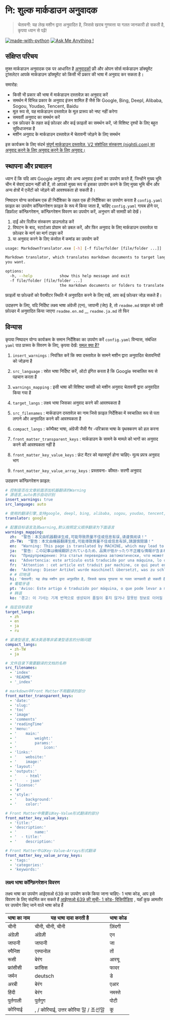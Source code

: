 #  नि: शुल्क मार्कडाउन अनुवादक

> चेतावनी: यह लेख मशीन द्वारा अनुवादित है, जिससे खराब गुणवत्ता या गलत जानकारी हो सकती है, कृपया ध्यान से पढ़ें!

[![made-with-python](https://img.shields.io/badge/Made%20with-Python-1f425f.svg)](https://www.python.org/)
[![Ask Me Anything !](https://img.shields.io/badge/Ask%20me-anything-1abc9c.svg)](https://GitHub.com/Naereen/ama)

##  संक्षिप्त परिचय

 मुफ्त मार्कडाउन अनुवादक एक पर आधारित है [ अनुवादकों](https://github.com/UlionTse/translators)  फ्री और ओपन सोर्स मार्कडाउन डॉक्यूमेंट ट्रांसलेटर आपके मार्कडाउन डॉक्यूमेंट को किसी भी प्रकार की भाषा में अनुवाद कर सकता है।

 समारोह:

-  किसी भी प्रकार की भाषा में मार्कडाउन दस्तावेज़ का अनुवाद करें
-  समर्थन में विभिन्न प्रकार के अनुवाद इंजन शामिल हैं जैसे कि Google, Bing, Deepl, Alibaba, Sogou, Youdao, Tencent, Baidu
-  मूल रूप से, यह मार्कडाउन दस्तावेज़ के मूल प्रारूप को नष्ट नहीं करेगा
-  समवर्ती अनुवाद का समर्थन करें
-  एक फ़ोल्डर के तहत कई फ़ोल्डर और कई फ़ाइलों का समर्थन करें, जो विशिष्ट दृश्यों के लिए बहुत सुविधाजनक है
-  मशीन अनुवाद के मार्कडाउन दस्तावेज़ में चेतावनी जोड़ने के लिए समर्थन

 इस कार्यक्रम के लिए संदर्भ [ संपूर्ण मार्कडाउन दस्तावेज़, V2 संशोधित संस्करण (nightli.com) का अनुवाद करने के लिए अनुवाद करने के लिए अनुवाद।](https://www.knightli.com/zh-tw/2022/04/24/免費-google-翻譯-整篇-markdown-文檔-修改版/) 

##  स्थापना और प्रचालन

 ध्यान दें कि यदि आप Google अनुवाद और अन्य अनुवाद इंजनों का उपयोग करते हैं, जिन्होंने मुख्य भूमि चीन में सेवाएं प्रदान नहीं की हैं, तो आपको मुख्य रूप से इसका उपयोग करने के लिए मुख्य भूमि चीन और अन्य क्षेत्रों में एजेंटों को जोड़ने की आवश्यकता हो सकती है।

 निष्पादन योग्य कार्यक्रम एक ही निर्देशिका के तहत एक ही निर्देशिका का उपयोग करता है `config.yaml`  फ़ाइल का उपयोग कॉन्फ़िगरेशन फ़ाइल के रूप में किया जाता है, चाहिए `config.yaml`  गायब होने पर, डिफ़ॉल्ट कॉन्फ़िगरेशन, कॉन्फ़िगरेशन विवरण का उपयोग करें, अनुभाग की सामग्री को देखें।

1.  दाईं ओर रिलीज संस्करण डाउनलोड करें
2.  विघटन के बाद, स्टार्टअप प्रोग्राम को डबल करें, और फिर अनुवाद के लिए मार्कडाउन दस्तावेज़ या फ़ोल्डर के मार्ग का मार्ग टाइप करें
3.  या अनुवाद करने के लिए कंसोल में कमांड का उपयोग करें

```bash
usage: MarkdownTranslator.exe [-h] [-f file/folder [file/folder ...]]

Markdown translator, which translates markdown documents to target languages
you want.

options:
  -h, --help            show this help message and exit
  -f file/folder [file/folder ...]
                        the markdown documents or folders to translate.
```

 फ़ाइलों या फ़ोल्डरों को पैरामीटर स्थिति में अनुवादित करने के लिए रखें, आप कई फ़ोल्डर जोड़ सकते हैं।

 उदाहरण के लिए, यदि निर्दिष्ट लक्ष्य भाषा अंग्रेजी (एन), जापानी (जेए) है, तो `readme.md`  फ़ाइल को उसी फ़ोल्डर में अनुवादित किया जाएगा `readme.en.md`  ,,, `readme.ja.md`  तो फिर

##  विन्यास

 कृपया निष्पादन योग्य कार्यक्रम के समान निर्देशिका का उपयोग करें `config.yaml`  विन्यास, संबंधित `yaml`  पाठ प्रारूप के विवरण के लिए, कृपया देखें: [ यमल क्या है?](https://www.redhat.com/en/topics/automation/what-is-yaml) 

1.  `insert_warnings`  : नियंत्रित करें कि क्या दस्तावेज़ के सामने मशीन द्वारा अनुवादित चेतावनियों को जोड़ना है

2.  `src_language`  : स्रोत भाषा निर्दिष्ट करें, ऑटो इंगित करता है कि Google स्वचालित रूप से पहचान करता है

3.  `warnings_mapping`  : इसी भाषा की विशिष्ट सामग्री को मशीन अनुवाद चेतावनी द्वारा अनुवादित किया गया है

4.  `target_langs`  : लक्ष्य भाषा जिसका अनुवाद करने की आवश्यकता है

5.  `src_filenames`  : मार्कडाउन दस्तावेज़ का नाम जिसे फ़ाइल निर्देशिका में स्वचालित रूप से पता लगाने और अनुवादित करने की आवश्यकता है

6.  `compact_langs`  : कॉम्पैक्ट भाषा, अंग्रेजी जैसी गैर -परिक्रास भाषा के पृथक्करण को हल करना

7.  `front_matter_transparent_keys`  : मार्कडाउन के सामने के मामले को भागों का अनुवाद करने की आवश्यकता नहीं है

8.  `front_matter_key_value_keys`  : फ्रंट मैटर को महत्वपूर्ण होना चाहिए- मूल्य प्रपत्र अनुवाद भाग

9.  `front_matter_key_value_array_keys`  : प्रस्तावना- कीमत- सरणी अनुवाद

 उदाहरण कॉन्फ़िगरेशन फ़ाइल:

```yaml
# 控制是否在文章前面添加机器翻译的Warning
# 源语言,auto表示自动识别
insert_warnings: true
src_language: auto

# 使用的翻译引擎,支持google, deepl, bing, alibaba, sogou, youdao, tencent, baidu等翻译引擎
translator: google

# 配置目标语言及其warning,默认按照定义顺序翻译为下面语言
warnings_mapping:
  zh:  "警告：本文由机器翻译生成,可能导致质量不佳或信息有误,请谨慎阅读！" 
  zh-TW:  "警告：本文由機器翻譯生成,可能導致質量不佳或信息有誤,請謹慎閱讀！" 
  en:  "Warning: This page is translated by MACHINE, which may lead to POOR QUALITY or INCORRECT INFORMATION, please read with CAUTION!" 
  ja:  "警告: この記事は機械翻訳されているため、品質が低かったり不正確な情報が含まれる可能性があります. よくお読みください. " 
  ru:  "Предупреждение: Эта статья переведена автоматически, что может привести к некачественной или неверной информации, пожалуйста, внимательно прочитайте!" 
  es:  "Advertencia: este artículo está traducido por una máquina, lo que puede dar lugar a una mala calidad o información incorrecta. ¡Lea atentamente!" 
  fr:  "Attention : cet article est traduit par machine, ce qui peut entraîner une mauvaise qualité ou des informations incorrectes, veuillez lire attentivement !" 
  de:  "Achtung: Dieser Artikel wurde maschinell übersetzt, was zu schlechter Qualität oder falschen Informationen führen kann, bitte sorgfältig lesen!" 
  # # 印地语
  hi: 'चेतावनी: यह लेख मशीन द्वारा अनुवादित है, जिससे खराब गुणवत्ता या गलत जानकारी हो सकती है, कृपया ध्यान से पढ़ें!'
  # 葡萄牙语
  pt: 'Aviso: Este artigo é traduzido por máquina, o que pode levar a má qualidade ou informações incorretas, leia com atenção!'
  # 韩语
  ko: '경고: 이 기사는 기계 번역으로 생성되어 품질이 좋지 않거나 잘못된 정보로 이어질 수 있으므로 주의 깊게 읽으십시오!'

# 指定目标语言
target_langs:
  - zh
  - en
  - ja
  - ru

# 紧凑型语言,解决英语等非紧凑型语言的分隔问题
compact_langs:
  - zh-TW
  - ja

# 文件目录下需要翻译的文档的名称
src_filenames:
  - 'index'
  - 'README'
  - '_index'

# markdown中Front Matter不用翻译的部分
front_matter_transparent_keys:
  - 'date:'
  - 'slug:'
  - 'toc'
  - 'image'
  - 'comments'
  - 'readingTime'
  - 'menu:'
  - '    main:'
  - '        weight:'
  - '        params:'
  - '            icon:'
  - 'links:'
  - '    website:'
  - '    image:'
  - 'layout:'
  - 'outputs:'
  - '    - html'
  - '    - json'
  - 'license:'
  - '#'
  - 'style:'
  - '    background:'
  - '    color:'

# Front Matter中需要以Key-Value形式翻译的部分
front_matter_key_value_keys:
  - 'title:'
  - 'description:'
  - '        name:'
  - '  - title:'
  - '    description:'

# Front Matter中以Key-Value—Arrays形式翻译
front_matter_key_value_array_keys:
  - 'tags:'
  - 'categories:'
  - 'keywords:'
```

###  लक्ष्य भाषा कॉन्फ़िगरेशन विवरण

 लक्ष्य भाषा का उपयोग आईएसओ 639 का उपयोग करके किया जाना चाहिए- 1 भाषा कोड, आप इसे विवरण के लिए संदर्भित कर सकते हैं [ आईएसओ 639 की सूची- 1 कोड- विकिपीडिया](https://en.wikipedia.org/wiki/List_of_ISO_639-1_codes)  , यहाँ कुछ आमतौर पर उपयोग किए जाने वाले भाषा कोड हैं

| भाषा का नाम| यह भाषा दावा करती है| भाषा कोड|
|----------|------------------------------|--------|
| चीनी| चीनी, चीनी, चीनी| ज़िंदगी|
| अंग्रेज़ी| अंग्रेज़ी| एन|
| जापानी| जापानी| जा|
| स्पैनिश| एस्पानोल| तों|
| रूसी| बेरंग| आरयू|
| फ्रांसीसी| फ्रांसिस| फादर|
| जर्मन| deutsch| डे|
| अरबी| बेरंग| एआर|
| हिंदी| बेरंग| नमस्ते|
| पुर्तगाली| पुर्तगुग| पोटी|
| कोरियाई| , / कोरियाई, उत्तर कोरिया 말 / 조선말| कू|


